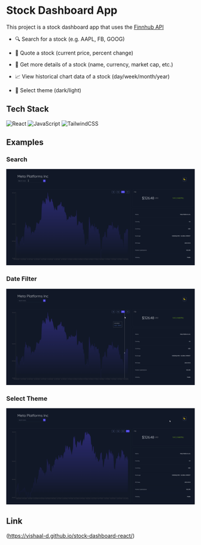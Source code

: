 # Stock Dashboard App

This project is a stock dashboard app that uses the [Finnhub API](https://finnhub.io/)

- 🔍 Search for a stock (e.g. AAPL, FB, GOOG)

- 💸 Quote a stock (current price, percent change)

- 📝 Get more details of a stock (name, currency, market cap, etc.)

- 📈 View historical chart data of a stock (day/week/month/year)

- 🌙 Select theme (dark/light)

## Tech Stack

<img alt="React" src="https://img.shields.io/badge/react-%2320232a.svg?style=for-the-badge&logo=react&logoColor=%2361DAFB"/> <img alt="JavaScript" src="https://img.shields.io/badge/javascript-%23323330.svg?style=for-the-badge&logo=javascript&logoColor=%23F7DF1E"/> ![TailwindCSS](https://img.shields.io/badge/tailwindcss-%2338B2AC.svg?style=for-the-badge&logo=tailwind-css&logoColor=white)

## Examples

### Search

<img src="./src/assets/search.gif" />

### Date Filter

<img src="./src/assets/date-filter.gif" />

### Select Theme

<img src="./src/assets/theme.gif" />

## Link
(https://vishaal-d.github.io/stock-dashboard-react/)

